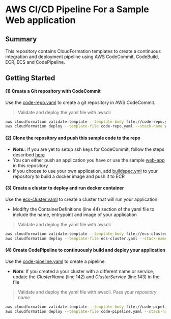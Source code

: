 # AWS CI/CD Pipeline For a Sample Web application

## Summary
This repository contains CloudFormation templates to create a continuous integration and deployment pipeline using AWS CodeCommit, CodeBuild, ECR, ECS and CodePipeline.

## Getting Started

#### (1) Create a Git repository with CodeCommit
Use the [code-repo.yaml](part1/cft-templates/code-repo.yaml) to create a git repository in AWS CodeCommit. 

> Validate and deploy the yaml file with awscli
```sh
aws cloudformation validate-template --template-body file://code-repo.yaml
aws cloudformation deploy --template-file code-repo.yaml --stack-name web-app-repo-stack --parameter RepositoryName=web-app
```

#### (2) Clone the repository and push this sample code to the repo
- _**Note:**_: If you are yet to setup ssh keys for CodeCommit, follow the steps described [here](https://docs.aws.amazon.com/codecommit/latest/userguide/setting-up-ssh-unixes.html)
- You can either push an application you have or use the sample [web-app](part1/web-app) in this repository
- If you choose to use your own application, add [buildspec.yml](part1/web-app/buildspec.yml) to your repository to build a docker image and push it to ECR

#### (3) Create a cluster to deploy and run docker container
Use the [ecs-cluster.yaml](part1/cft-templates/ecs-cluster.yaml) to create a cluster that will run your application

- Modifty the ContainerDefinitions (line 44) section of the yaml file to include the name, entrypoint and image of your application

> Validate and deploy the yaml file with awscli
```sh
aws cloudformation validate-template --template-body file://ecs-cluster.yaml
aws cloudformation deploy --template-file ecs-cluster.yaml --stack-name ecs-cluster-stack --parameter SubnetId=<ENTER SUBNET ID> --capabilities CAPABILITY_NAMED_IAM
```

#### (4) Create CodePipeline to continuously build and deploy your application
Use the [code-pipeline.yaml](part1/cft-templates/code-pipeline.yaml) to create a pipeline. 

- **_Note_**: If you created a your cluster with a different name or service, update the _ClusterName_ (line 142) and _ClusterService_ (line 143) in the file

> Validate and deploy the yaml file with awscli. Pass your _repository name_
```sh
aws cloudformation validate-template --template-body file://code-pipeline.yaml
aws cloudformation deploy --template-file code-pipeline.yaml --stack-name code-pipeline-stack --parameter RepositoryName=web-app --capabilities CAPABILITY_NAMED_IAM
```